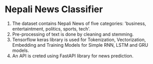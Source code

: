 # Nepali News Classifier

1. The dataset contains Nepali News of five categories: 'business, entertaintment, politics, sports, tech'.
2. Pre-processing of text is done by cleaning and stemming.
3. Tensorflow keras library is used for Tokenization, Vectorization, Embedding and Training Models for Simple RNN, LSTM and GRU models.
4. An API is creted using FastAPI library for news prediction.
